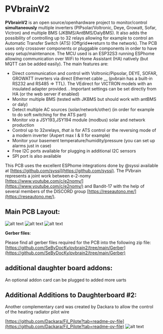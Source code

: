 # PVbrainV2

__PVbrainV2__ is an open source/openhardware project to monitor/control __simultaneously__ multiple inverters (PIPsolar/Voltronic, Deye, Growatt, Sofar, Victron)  and multiple BMS (JKBMS/AntBMS/DalyBMS). It also adds the possibility of controlling up to 32 relays allowing for example to control an Automatic Transfer Switch (ATS) (Offgrid<=>return to the network). The PCB uses only crossover components or pluggable components in order to have easy setup/maintenance. The MCU used is an ESP32S3 running ESPhome allowing communication over WiFi to Home Assistant (HA) natively (but MQTT can be added easily). The main features are:

- Direct communication and control with Voltronic/Pipsolar, DEYE, SOFAR, GROWATT inverters via direct Ethernet cable __ (pvbrain has a built-in RS232 and RS485  => TTL). The VEdirect for VICTRON models with an insulated adapter provided. . Important settings can be set directly from HA (or the web server if enabled)
- Monitor multiple BMS (tested with JKBMS but should work with antBMS or daly)
- Detect multiple AC sources  (solar/network/other) (in order for example to do soft switching for the ATS part)
- Monitor _via_ a JSY193,JSY194 module (modbus) solar and network production
- Control up to 32xrelays, _that is_ for ATS control or the reversing mode of a modern inverter (Axpert max I & II for example)
- Monitor your basement temperature/humidity/pressure (you can set up alarms just in case)
- Free I2C ports available for plugging in additional I2C sensors
- SPI port is also available

This PCB uses the excellent ESPhome integrations done by @syssi available at [https://github.com/syssi](https://github.com/syssi).
The PVbrain represents a joint work between e-2-nomy [https://www.youtube.com/c/e2nomy/](https://www.youtube.com/c/e2nomy/) and Bandit-17 with the help of several members of the DISCORD group [https://reseautono.me/](https://reseautono.me/).

## __Main PCB Layout__:

![alt text](https://github.com/SeByDocKy/pvbrain2/blob/main/pictures/top%20side%20with%20wk2168.png)
![alt text](https://github.com/SeByDocKy/pvbrain2/blob/main/pictures/bottom%20side%20with%20wk2168.png)
![alt text](https://github.com/SeByDocKy/pvbrain2/blob/main/pictures/3D%20view%20with%20wk2168.png)

__Gerber files__:

Please find all gerber files required for the PCB into the following zip file:
[https://github.com/SeByDocKy/pvbrain2/tree/main/Gerber](https://github.com/SeByDocKy/pvbrain2/tree/main/Gerber)

## __additional daughter board addons__:

An optional addon card can be plugged to added more uarts 

## __Additional Additions to Daughterboard #2__:

Another complementary card was created by Dackara to allow the control of the heating radiator pilot wire

[https://github.com/Dackara/Fil_Pilote?tab=readme-ov-file](https://github.com/Dackara/Fil_Pilote?tab=readme-ov-file)
![alt text](https://github.com/Dackara/Fil_Pilote/blob/main/Image/Photo/IMG_3848.JPG)
